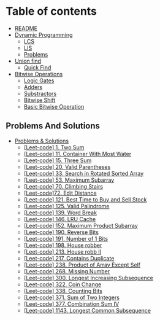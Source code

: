 # Table of contents

* [README](README.md)
* [Dynamic Programming](Algorithms/dp/dynamic-programming.md)
  * [LCS](Algorithms/dp/lcs/lcs.md)
  * [LIS](Algorithms/dp/lis/lis.md)
  * [Problems](Algorithms/dp/problems.md)
* [Union find](Algorithms/union\_find/dynamic\_connectivity.md)
  * [Quick Find](Algorithms/union\_find/quick\_find.md)
* [Bitwise Operations](Algorithms/bitwise\_operations/introduction.md)
  * [Logic Gates](Algorithms/bitwise\_operations/logic\_gates.md)
  * [Adders](Algorithms/bitwise\_operations/half\_and\_full\_adder.md)
  * [Substractors](Algorithms/bitwise\_operations/half\_and\_full\_substractor.md)
  * [Bitwise Shift](Algorithms/bitwise\_operations/bitwise\_shift.md)
  * [Basic Bitwise Operation](Algorithms/bitwise_operations/bitwise_operations.md)

## Problems And Solutions

* [Problems & Solutions](problems-and-solutions/README.md)
  * [\[Leet-code\] 1. Two Sum](problems-and-solutions/leet-code-1/solution.md)
  * [\[Leet-code\] 11. Container With Most Water](problems-and-solutions/leet-code-11/solution.md)
  * [\[Leet-code\] 15. Three Sum](problems-and-solutions/leet-code-15/solution.md)
  * [\[Leet-code\] 20. Valid Parentheses](problems-and-solutions/leet-code-20/solution.md)
  * [\[Leet-code\] 33. Search in Rotated Sorted Array](problems-and-solutions/leet-code-33/solution.md)
  * [\[Leet-code\] 53. Maximum Subarray](problems-and-solutions/leet-code-53/solution.md)
  * [\[Leet-code\] 70. Climbing Stairs](problems-and-solutions/leet-code-70/solution.md)
  * [\[Leet-code\]72. Edit Distance](problems-and-solutions/leet-code-72/solution.md)
  * [\[Leet-code\] 121. Best Time to Buy and Sell Stock](problems-and-solutions/leet-code-121/solution.md)
  * [\[Leet-code\] 125. Valid Palindrome](problems-and-solutions/leet-code-125/solution.md)
  * [\[Leet-code\] 139. Word Break](problems-and-solutions/leet-code-139/solution.md)
  * [\[Leet-code\] 146. LRU Cache](problems-and-solutions/leet-code-146/solution.md)
  * [\[Leet-code\] 152. Maximum Product Subarray](problems-and-solutions/leet-code-152/solution.md)
  * [\[Leet-code\] 190. Reverse Bits](problems-and-solutions/leet-code-190/solution.md)
  * [\[Leet-code\] 191.  Number of 1 Bits](problems-and-solutions/leet-code-191/solution.md)
  * [\[Leet-code\] 198. House robber](problems-and-solutions/leet-code-198/solution.md)
  * [\[Leet-code\] 213. House robb II](problems-and-solutions/leet-code-213/solution.md)
  * [\[Leet-code\] 217. Contains Duplicate](problems-and-solutions/leet-code-217/solution.md)
  * [\[Leet-code\] 238. Product of Array Except Self](problems-and-solutions/leet-code-238/solution.md)
  * [\[Leet-code\] 268. Missing Number](problems-and-solutions/leet-code-268/solution.md)
  * [\[Leet-code\] 300. Longest Increasing Subsequence](problems-and-solutions/leet-code-300/solution.md)
  * [\[Leet-code\] 322. Coin Change](problems-and-solutions/leet-code-322/solution.md)
  * [\[Leet-code\] 338. Counting Bits](problems-and-solutions/leet-code-338/solution.md)
  * [\[Leet-code\] 371. Sum of Two Integers](problems-and-solutions/leet-code-371/solution.md)
  * [\[Leet-code\] 377. Combination Sum IV](problems-and-solutions/leet-code-377/solution.md)
  * [\[Leet-code\] 1143. Longest Common Subsequence](problems-and-solutions/leet-code-1143/solution.md)
